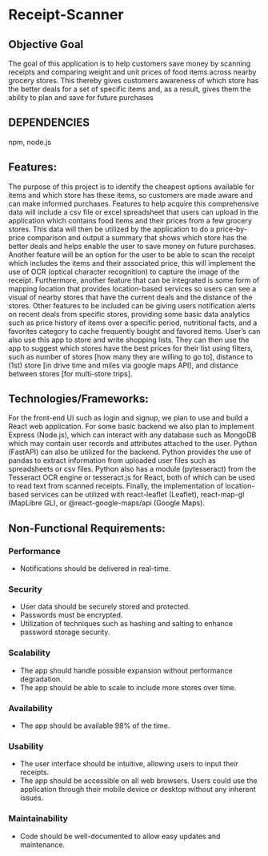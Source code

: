 # Receipt-Scanner
## Objective Goal
The goal of this application is to help customers save money by scanning receipts and comparing weight and unit prices of food items across nearby grocery stores. This thereby gives customers awareness of which store has the better deals for a set of specific items and, as a result, gives them the ability to plan and save for future purchases

## DEPENDENCIES
npm,
node.js

## Features:
The purpose of this project is to identify the cheapest options available for items and which store has these items, so customers are made aware and can make informed purchases. Features to help acquire this comprehensive data will include a csv file or excel spreadsheet that users can upload in the application which contains food items and their prices from a few grocery stores. This data will then be utilized by the application to do a price-by-price comparison and output a summary that shows which store has the better deals and helps enable the user to save money on future purchases. Another feature will be an option for the user to be able to scan the receipt which includes the items and their associated price, this will implement the use of OCR (optical character recognition) to capture the image of the receipt. Furthermore, another feature that can be integrated is some form of mapping location that provides location-based services so users can see a visual of nearby stores that have the current deals and the distance of the stores. Other features to be included can be giving users notification alerts on recent deals from specific stores, providing some basic data analytics such as price history of items over a specific period, nutritional facts, and a favorites category to cache frequently bought and favored items. User’s can also use this app to store and write shopping lists. They can then use the app to suggest which stores have the best prices for their list using filters, such as number of stores [how many they are willing to go to], distance to (1st) store [in drive time and miles via google maps API], and distance between stores [for multi-store trips].
## Technologies/Frameworks:
For the front-end UI such as login and signup, we plan to use and build a React web application. For some basic backend we also plan to implement Express (Node.js), which can interact with any database such as MongoDB which may contain user records and attributes attached to the user. Python (FastAPI) can also be utilized for the backend. Python provides the use of pandas to extract information from uploaded user files such as spreadsheets or csv files. Python also has a module (pytesseract) from the Tesseract OCR engine or tesseract.js for React, both of which can be used to read text from scanned receipts. Finally, the implementation of location-based services can be utilized with react-leaflet (Leaflet), react-map-gl (MapLibre GL), or @react-google-maps/api (Google Maps). 

## Non-Functional Requirements:
### Performance
<ul type="*">
  <li> Notifications should be delivered in real-time.</li>
</ul>

### Security
<ul type="*">
  <li> User data should be securely stored and protected.</li>
  <li> Passwords must be encrypted.</li>
  <li> Utilization of techniques such as hashing and salting to enhance password storage security.</li>
</ul>

### Scalability
<ul type="*">
  <li> The app should handle possible expansion without performance degradation. </li> 
  <li> The app should be able to scale to include more stores over time. </li>
</ul>

### Availability
<ul type="*">
  <li> The app should be available 98% of the time. </li>
</ul>

### Usability
<ul type="*">
  <li> The user interface should be intuitive, allowing users to input their receipts. </li>
  <li> The app should be accessible on all web browsers. Users could use the application through their mobile device or desktop without any inherent issues. </li>
</ul>

### Maintainability
<ul type="*">
  <li> Code should be well-documented to allow easy updates and maintenance. </li>
</ul>
